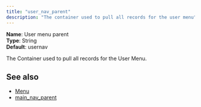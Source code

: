 ```yaml
---
title: "user_nav_parent"
description: "The container used to pull all records for the user menu"
---
```


**Name**: User menu parent  
**Type**: String  
**Default**: usernav  


The Container used to pull all records for the User Menu.

## See also

-   [Menu](extending-modx/menus)
-   [main_nav_parent](building-sites/settings/main_nav_parent)
